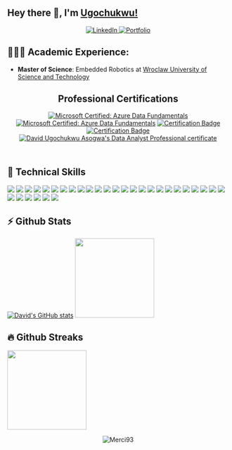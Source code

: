 ## Hey there 👋, I'm [Ugochukwu!](https://github.com/merci93)

<center>
<a href="https://www.linkedin.com/in/david-asogwa" target="_blank">
    <img src="https://img.shields.io/badge/linkedin-%230077B5.svg?&style=for-the-badge&logo=linkedin&logoColor=white&color=071A2C" alt="LinkedIn"/>
  </a>
 <a href="https://merci93.github.io" target="_blank">
    <img src="https://img.shields.io/badge/Portfolio-%2312100E.svg?&style=for-the-badge&logo=github&logoColor=white&color=071A2C" alt="Portfolio"/>
  </a>
</center>


## 👨🏻‍🎓 Academic Experience:
  - **Master of Science**: Embedded Robotics at [Wroclaw University of Science and Technology](https://rekrutacja.pwr.edu.pl/en/admission/)


<section id="one">
  <header class="major">
    <h2>Professional Certifications</h2>
    <a href="https://www.credly.com/badges/08133206-a95e-4fda-8084-139c88d23ee3/public_url"><img alt="Microsoft Certified: Azure Data Fundamentals" src="https://images.credly.com/size/180x180/images/be8fcaeb-c769-4858-b567-ffaaa73ce8cf/image.png"></a>
    <a href="https://www.credly.com/badges/7defdfd5-e39d-4c3f-bf50-e4e3ee8e0558/public_url"><img alt="Microsoft Certified: Azure Data Fundamentals" src="https://images.credly.com/size/180x180/images/70eb1e3f-d4de-4377-a062-b20fb29594ea/azure-data-fundamentals-600x600.png"></a>
    <a href="https://api.accredible.com/v1/frontend/credential_website_embed_image/badge/110977048"><img alt="Certification Badge" src="https://api.accredible.com/v1/frontend/credential_website_embed_image/badge/110977048"></a>
    <a href="https://api.accredible.com/v1/frontend/credential_website_embed_image/badge/110557178"><img alt="Certification Badge" src="https://api.accredible.com/v1/frontend/credential_website_embed_image/badge/110557178"></a>
    <a href="https://www.datacamp.com/certificate/DA0026918287085" class="css-1jb9cd5-CertificateImage"><img alt="David Ugochukwu Asogwa's Data Analyst Professional certificate" src="https://res.cloudinary.com/dyd911kmh/image/upload/v1659085702/Certification/Badges%202022/data-analyst-professional-badge.svg"></a>
  </header>
</section>


## 💼 Technical Skills

![](https://img.shields.io/badge/Python-3776AB?style=flat&logo=python&logoColor=white)
![](https://img.shields.io/badge/PostgreSQL-336791?style=flat&logo=postgresql&logoColor=white)
![](https://img.shields.io/badge/MySQL-4479A1?style=flat&logo=mysql&logoColor=white)
![](https://img.shields.io/badge/Kafka-231F20?style=flat&logo=apache-kafka&logoColor=white)
![](https://img.shields.io/badge/MongoDB-47A248?style=flat&logo=mongodb&logoColor=white)
![](https://img.shields.io/badge/SQL_Server-CC2927?style=flat&logo=microsoft-sql-server&logoColor=white)
![](https://img.shields.io/badge/Oracle_DB-F80000?style=flat&logo=oracle&logoColor=white)
![](https://img.shields.io/badge/Airflow-017CEE?style=flat&logo=apache-airflow&logoColor=white)
![](https://img.shields.io/badge/Kubernetes-326CE5?style=flat&logo=kubernetes&logoColor=white)
![](https://img.shields.io/badge/Power_BI-F2C811?style=flat&logo=microsoft-powerbi&logoColor=white)
![](https://img.shields.io/badge/AWS-232F3E?style=flat&logo=amazon-aws&logoColor=white)
![](https://img.shields.io/badge/Docker-2496ED?style=flat&logo=docker&logoColor=white)
![](https://img.shields.io/badge/Git-F05032?style=flat&logo=git&logoColor=white)
![](https://img.shields.io/badge/Spark-47A248?style=flat&logo=apache-spark&logoColor=white)
![](https://img.shields.io/badge/Databricks-336791?style=flat&logo=databricks&logoColor=white)
![](https://img.shields.io/badge/Azure-FF3621?style=flat&logo=microsoft-azure&logoColor=white)
![](https://img.shields.io/badge/FastAPI-009688?style=flat&logo=fastapi&logoColor=white)
![](https://img.shields.io/badge/ETL-231F20?style=flat&logoColor=white)
![](https://img.shields.io/badge/Data_Modeling-FF6F61?style=flat&logoColor=white)
![](https://img.shields.io/badge/Lucid_Chart-009688?style=flat&logo=lucid-chart&logoColor=white)
![](https://img.shields.io/badge/Pentaho_Data_Integration-4479A1?style=flat&logo=pentaho-data-integration&logoColor=white)
![](https://img.shields.io/badge/httpx-017CEE?style=flat&logo=httpx&logoColor=white)
![](https://img.shields.io/badge/PyTest-2496ED?style=flat&logo=pytest&logoColor=white)
![](https://img.shields.io/badge/Web_Scraping-FF6F61?style=flat&logo=web-scraping&logoColor=white)
![](https://img.shields.io/badge/Selenium-CC2927?style=flat&logo=selenium&logoColor=white)
![](https://img.shields.io/badge/BeautifulSoup-3776AB?style=flat&logo=beautiful-soup&logoColor=white)
![](https://img.shields.io/badge/Jira-F2C811?style=flat&logo=jira&logoColor=white)
![](https://img.shields.io/badge/Confluence-3776AB?style=flat&logo=confluence&logoColor=white)
![](https://img.shields.io/badge/Requests-4285F4?style=flat&logo=requests&logoColor=white)
![](https://img.shields.io/badge/Gradio-FF6F61?style=flat&logo=gradio-ui&logoColor=white)
![](https://img.shields.io/badge/Streamlit-29B5E8?style=flat&logo=streamlit&logoColor=white)
<!-- ![](https://img.shields.io/badge/Cassandra-1287B1?style=flat&logo=apache-cassandra&logoColor=white) -->
<!-- ![](https://img.shields.io/badge/GraphQL-E434AA?style=flat&logo=graphql&logoColor=white) -->
<!-- ![](https://img.shields.io/badge/Terraform-7B42BC?style=flat&logo=terraform&logoColor=white) -->
<!-- ![](https://img.shields.io/badge/Ansible-EE0000?style=flat&logo=ansible&logoColor=white) -->
<!-- ![](https://img.shields.io/badge/NiFi-017081?style=flat&logo=apache-nifi&logoColor=white) -->
<!-- ![](https://img.shields.io/badge/Hadoop-DAA520?style=flat&logo=hadoop&logoColor=white) -->
<!-- ![](https://img.shields.io/badge/Grafana-F46800?style=flat&logo=grafana&logoColor=white) -->
<!-- ![](https://img.shields.io/badge/Prometheus-E6522C?style=flat&logo=prometheus&logoColor=white) -->
<!-- ![](https://img.shields.io/badge/Elasticsearch-005571?style=flat&logo=elasticsearch&logoColor=white) -->
<!-- ![](https://img.shields.io/badge/Kibana-005571?style=flat&logo=kibana&logoColor=white) -->
<!-- ![](https://img.shields.io/badge/Machine_Learning-FF6F61?style=flat&logoColor=white) -->


## ⚡ Github Stats
[![David's GitHub stats](https://github-readme-stats.vercel.app/api?username=Merci93)](https://github.com/Merci93/github-readme-stats)
<img height="180em" src="https://github-readme-stats.vercel.app/api/top-langs/?username=Merci93&show_icons=true&hide_border=true&layout=compact&hide_progress=true&langs_count=10"/>

## 🔥 Github Streaks</b></summary>
<img height="180em" src="https://github-readme-streak-stats.herokuapp.com/?user=Merci93&hide_border=true" />

<p align="center"><img src="https://komarev.com/ghpvc/?username=Merci93&label=Profile%20views&color=0e75b6&style=flat" alt="Merci93" /></p>
